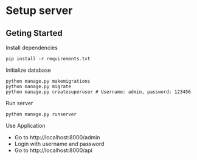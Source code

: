 # Setup server

## Geting Started

Install dependencies

```
pip install -r requirements.txt
```

Initialize database

```
python manage.py makemigrations
python manage.py migrate
python manage.py createsuperuser # Username: admin, password: 123456
```

Run server 

```
python manage.py runserver
```

Use Application

* Go to http://localhost:8000/admin
* Login with username and password
* Go to http://localhost:8000/api

